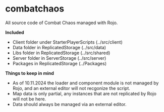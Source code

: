 # combatchaos

All source code of Combat Chaos managed with Rojo.

**Included**
* Client folder under StarterPlayerScripts (../src/client)
* Data folder in ReplicatedStorage (../src/data)
* Libs folder in ReplicatedStorage (../src/shared)
* Server folder in ServerStorage (../src/server)
* Packages in ReplicatedStorage (../Packages)

**Things to keep in mind**
* As of 10.11.2024 the loader and component module is not managed by Rojo, and an external editor will not recgonize the script.
* Map data is only partial, any instances that are not replicated by Rojo will not be here.
* Data should always be managed via an external editor.
